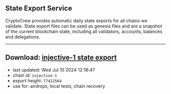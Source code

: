 ## State Export Service
CryptoCrew provides automatic daily state exports for all chains we validate. State export files can be used as genesis files and are a snapshot of the current blockchain state, including all validators, accounts, balances and delegations.

---
**Download: [injective-1 state export](https://dl-eu2.ccvalidators.com/SERVICE/injective/injective-1_export_77422564.json)**
---

- last updated: Wed Jul 10 2024 12:18:47
- chain id: `injective-1`
- export height: `77422564`
- use for: airdrops, local tests, chain recovery
